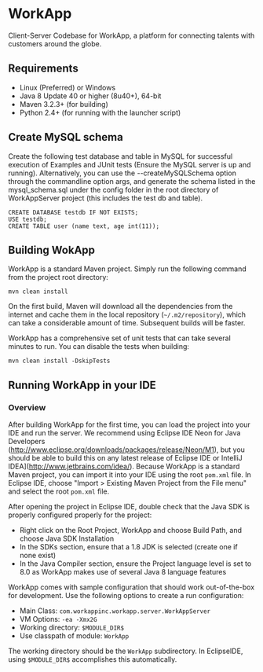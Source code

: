 # WorkApp
Client-Server Codebase for WorkApp, a platform for connecting talents with customers around the globe.  

## Requirements

* Linux (Preferred) or Windows 
* Java 8 Update 40 or higher (8u40+), 64-bit
* Maven 3.2.3+ (for building)
* Python 2.4+ (for running with the launcher script)

## Create MySQL schema

Create the following test database and table in MySQL for successful execution of Examples and JUnit tests (Ensure the MySQL server is up and running). Alternatively, you can use the --createMySQLSchema option through the commandline option args, and generate the schema listed in the mysql_schema.sql under the config folder in the root directory of WorkAppServer project (this includes the test db and table).

    CREATE DATABASE testdb IF NOT EXISTS;
    USE testdb;
    CREATE TABLE user (name text, age int(11)); 

## Building WokApp

WorkApp is a standard Maven project. Simply run the following command from the project root directory:

    mvn clean install

On the first build, Maven will download all the dependencies from the internet and cache them in the local repository (`~/.m2/repository`), which can take a considerable amount of time. Subsequent builds will be faster.

WorkApp has a comprehensive set of unit tests that can take several minutes to run. You can disable the tests when building:

    mvn clean install -DskipTests
    
## Running WorkApp in your IDE

### Overview

After building WorkApp for the first time, you can load the project into your IDE and run the server. We recommend using Eclipse IDE Neon for Java Developers (http://www.eclipse.org/downloads/packages/release/Neon/M1), but you should be able to build this on any latest release of Eclipse IDE or IntelliJ IDEA](http://www.jetbrains.com/idea/). Because WorkApp is a standard Maven project, you can import it into your IDE using the root `pom.xml` file. In Eclipse IDE, choose "Import > Existing Maven Project from the File menu" and select the root `pom.xml` file.

After opening the project in Eclipse IDE, double check that the Java SDK is properly configured properly for the project:

* Right click on the Root Project, WorkApp and choose Build Path, and choose Java SDK Installation
* In the SDKs section, ensure that a 1.8 JDK is selected (create one if none exist)
* In the Java Compiler section, ensure the Project language level is set to 8.0 as WorkApp makes use of several Java 8 language features

WorkApp comes with sample configuration that should work out-of-the-box for development. Use the following options to create a run configuration:

* Main Class: `com.workappinc.workapp.server.WorkAppServer`
* VM Options: `-ea -Xmx2G`
* Working directory: `$MODULE_DIR$`
* Use classpath of module: `WorkApp`

The working directory should be the `WorkApp` subdirectory. In EclipseIDE, using `$MODULE_DIR$` accomplishes this automatically.
